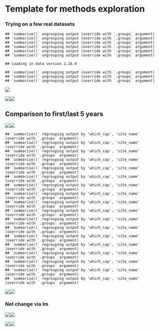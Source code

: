Template for methods exploration
================

### Trying on a few real datasets

    ## `summarise()` ungrouping output (override with `.groups` argument)
    ## `summarise()` ungrouping output (override with `.groups` argument)
    ## `summarise()` ungrouping output (override with `.groups` argument)
    ## `summarise()` ungrouping output (override with `.groups` argument)
    ## `summarise()` ungrouping output (override with `.groups` argument)
    ## `summarise()` ungrouping output (override with `.groups` argument)

    ## Loading in data version 2.18.0

    ## `summarise()` ungrouping output (override with `.groups` argument)
    ## `summarise()` ungrouping output (override with `.groups` argument)
    ## `summarise()` ungrouping output (override with `.groups` argument)

![](template_files/figure-gfm/loading%20some%20real%20datasets-1.png)<!-- -->

![](template_files/figure-gfm/multiple%20datasets-1.png)<!-- -->![](template_files/figure-gfm/multiple%20datasets-2.png)<!-- -->

## Comparison to first/last 5 years

![](template_files/figure-gfm/get%20first%20and%20last%20five%20years-1.png)<!-- -->![](template_files/figure-gfm/get%20first%20and%20last%20five%20years-2.png)<!-- -->

    ## `summarise()` regrouping output by 'which_cap', 'site_name' (override with `.groups` argument)
    ## `summarise()` regrouping output by 'which_cap', 'site_name' (override with `.groups` argument)
    ## `summarise()` regrouping output by 'which_cap', 'site_name' (override with `.groups` argument)
    ## `summarise()` regrouping output by 'which_cap', 'site_name' (override with `.groups` argument)
    ## `summarise()` regrouping output by 'which_cap', 'site_name' (override with `.groups` argument)
    ## `summarise()` regrouping output by 'which_cap', 'site_name' (override with `.groups` argument)
    ## `summarise()` regrouping output by 'which_cap', 'site_name' (override with `.groups` argument)
    ## `summarise()` regrouping output by 'which_cap', 'site_name' (override with `.groups` argument)
    ## `summarise()` regrouping output by 'which_cap', 'site_name' (override with `.groups` argument)
    ## `summarise()` regrouping output by 'which_cap', 'site_name' (override with `.groups` argument)
    ## `summarise()` regrouping output by 'which_cap', 'site_name' (override with `.groups` argument)
    ## `summarise()` regrouping output by 'which_cap', 'site_name' (override with `.groups` argument)
    ## `summarise()` regrouping output by 'which_cap', 'site_name' (override with `.groups` argument)
    ## `summarise()` regrouping output by 'which_cap', 'site_name' (override with `.groups` argument)
    ## `summarise()` regrouping output by 'which_cap', 'site_name' (override with `.groups` argument)
    ## `summarise()` regrouping output by 'which_cap', 'site_name' (override with `.groups` argument)
    ## `summarise()` regrouping output by 'which_cap', 'site_name' (override with `.groups` argument)
    ## `summarise()` regrouping output by 'which_cap', 'site_name' (override with `.groups` argument)

![](template_files/figure-gfm/get%20first%20and%20last%20five%20years-3.png)<!-- -->![](template_files/figure-gfm/get%20first%20and%20last%20five%20years-4.png)<!-- -->

### Net change via lm

![](template_files/figure-gfm/select%20lm%20fit-1.png)<!-- -->![](template_files/figure-gfm/select%20lm%20fit-2.png)<!-- -->

![](template_files/figure-gfm/select%20lm%20fit%20with%20p-1.png)<!-- -->![](template_files/figure-gfm/select%20lm%20fit%20with%20p-2.png)<!-- -->
